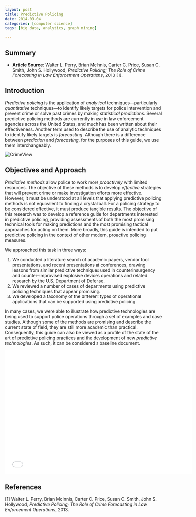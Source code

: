 ```yaml
---
layout: post
title: Predictive Policing
date: 2014-03-04
categories: [computer science]
tags: [big data, analytics, graph mining]

---
```


Summary
---
* **Article Source**: Walter L. Perry, Brian McInnis, Carter C. Price, Susan C. Smith, John S. Hollywood, *Predictive Policing; The Role of Crime Forecasting in Law Enforcement Operations*, 2013 [1].


Introduction
---

*Predictive policing* is the application of *analytical* techniques—particularly *quantitative* techniques—to identify likely targets for police intervention and prevent crime or solve past crimes by making *statistical predictions*. Several predictive policing methods are currently in use in law enforcement agencies across the United States, and much has been written about their effectiveness. Another term used to describe the use of analytic techniques to identify likely targets is *forecasting*. Although there is a difference between *prediction* and *forecasting*, for the purposes of this guide, we use them interchangeably.

![CrimeView](http://sungsoo.github.com/images/omega_dashboard_silverlight_image_new.png)

Objectives and Approach
---

*Predictive methods* allow police to work more *proactively* with limited resources. The objective of these methods is to develop *effective* strategies that will prevent crime or make investigation efforts more effective. However, it must be understood at all levels that applying predictive policing methods is not equivalent to finding a crystal ball. For a policing strategy to be considered effective, it must produce tangible results. The objective of this research was to develop a reference guide for departments interested in predictive policing, providing assessments of both the most promising technical tools for making predictions and the most promising tactical approaches for acting on them. More broadly, this guide is intended to put predictive policing in the context of other modern, proactive policing measures.

We approached this task in three ways:

1. We conducted a literature search of academic papers, vendor tool presentations, and recent presentations at conferences, drawing lessons from similar predictive techniques used in counterinsurgency and counter–improvised explosive devices
operations and related research by the U.S. Department of Defense.
2. We reviewed a number of cases of departments using predictive policing techniques that appear promising.
3. We developed a taxonomy of the different types of operational applications that
can be supported using predictive policing.

In many cases, we were able to illustrate how predictive technologies are being
used to support police operations through a set of examples and case studies. Although some of the methods are promising and describe the current state of field, they are still more academic than practical. Consequently, this guide can also be viewed as a profile of the state of the art of predictive policing practices and the development of new *predictive technologies*. As such, it can be considered a baseline document.

<iframe width="600" height="400" src="//www.youtube.com/embed/3K5aR5mnaYU" frameborder="0" allowfullscreen></iframe>

References
---
[1] Walter L. Perry, Brian McInnis, Carter C. Price, Susan C. Smith, John S. Hollywood, *Predictive Policing; The Role of Crime Forecasting in Law Enforcement Operations*, 2013.

